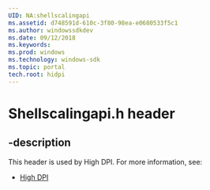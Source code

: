 ```yaml
---
UID: NA:shellscalingapi
ms.assetid: d748591d-610c-3f80-98ea-e0680533f5c1
ms.author: windowssdkdev
ms.date: 09/12/2018
ms.keywords: 
ms.prod: windows
ms.technology: windows-sdk
ms.topic: portal
tech.root: hidpi
---
```


# Shellscalingapi.h header


## -description


This header is used by High DPI. For more information, see:

- [High DPI](../_hidpi)
